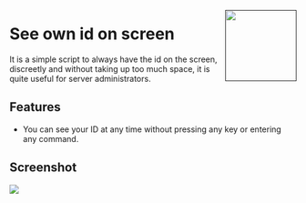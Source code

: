 <a href=""><img src="https://i.imgur.com/gFNeiC5.png" width="125" height="125" align="right" /></a>

# See own id on screen 

It is a simple script to always have the id on the screen, discreetly and without taking up too much space, it is quite useful for server administrators.


## Features

-   You can see your ID at any time without pressing any key or entering any command.

## Screenshot
<img src="https://i.imgur.com/r6isVYk.png"  align="center" />
